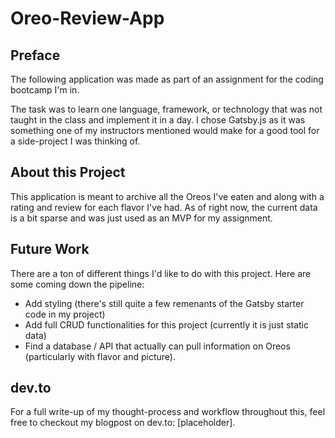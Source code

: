 # Oreo-Review-App

## Preface
The following application was made as part of an assignment for the coding bootcamp I'm in. 

The task was to learn one language, framework, or technology that was not taught in the class and implement it in a day. I chose Gatsby.js as it was something one of my instructors mentioned would make for a good tool for a side-project I was thinking of.

## About this Project
This application is meant to archive all the Oreos I've eaten and along with a rating and review for each flavor I've had. As of right now, the current data is a bit sparse and was just used as an MVP for my assignment.

## Future Work
There are a ton of different things I'd like to do with this project. Here are some coming down the pipeline:
- Add styling (there's still quite a few remenants of the Gatsby starter code in my project)
- Add full CRUD functionalities for this project (currently it is just static data)
- Find a database / API that actually can pull information on Oreos (particularly with flavor and picture).

## dev.to
For a full write-up of my thought-process and workflow throughout this, feel free to checkout my blogpost on dev.to: [placeholder].
